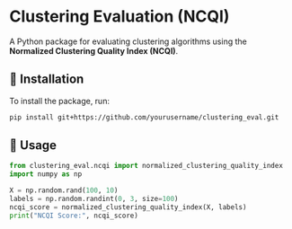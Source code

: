 # Clustering Evaluation (NCQI)

A Python package for evaluating clustering algorithms using the **Normalized Clustering Quality Index (NCQI)**.

## 📌 Installation
To install the package, run:
```bash
pip install git+https://github.com/yourusername/clustering_eval.git
```

## 🚀 Usage
```python
from clustering_eval.ncqi import normalized_clustering_quality_index
import numpy as np

X = np.random.rand(100, 10)
labels = np.random.randint(0, 3, size=100)
ncqi_score = normalized_clustering_quality_index(X, labels)
print("NCQI Score:", ncqi_score)
```
